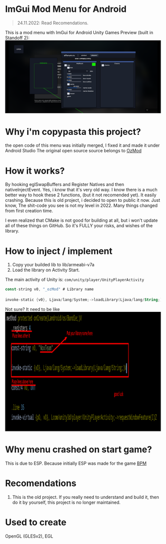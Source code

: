  # ImGui Mod Menu for Android
 > 24.11.2022: Read Recomendations.


 This is a mod menu with ImGui for Android Unity Games
 Preview (built in Standoff 2):
 [<img src="image/menu.png" width="639" height="235.5" alt="menu"/>](image/menu.png)
 # Why i'm copypasta this project?
 the open code of this menu was initially merged, I fixed it and made it under Android Studio
 The original open source source belongs to [OzMod](https://github.com/ozmod)
 # How it works?
   By hooking eglSwapBuffers and Register Natives and then nativeInjectEvent. Yes, i know that it's very old way. 
   I know there is a much better way to hook these 2 functions, (but it not recomended yet).
   It easily crashing. Because this is old project, i decided to open to public it now.
   Just know, The shit-code you see is not my level in 2022. Many things changed from first creation time.
   
   I even realized that CMake is not good for building at all,
   but i won't update all of these things on GitHub.
   So it's FULLY your risks, and wishes of the library. 
  # How to inject / implement
  1. Copy your builded lib to lib/armeabi-v7a
  2. Load the library on Activity Start.
     
   The main activity of Unity is: ```com/unity/player/UnityPlayerActivity```
   
   
   ```Kotlin
   const-string v0, "_ozMod" # Library name

   invoke-static {v0}, Ljava/lang/System;->loadLibrary(Ljava/lang/String;)V
   ```
   Not sure? It need to be like
    [<img src="image/inj.png" width="1365" height="385" alt="menu"/>](image/inj.png)

# Why menu crashed on start game?
This is due to ESP. Because initially ESP was made for the game [BPM](https://www.google.com/search?q=blockpost+mobile)

# Recomendations

1. This is the old project. If you really need to understand and build it, then do it by yourself, this project is no longer maintained.

# Used to create

OpenGL (GLESv2), EGL
